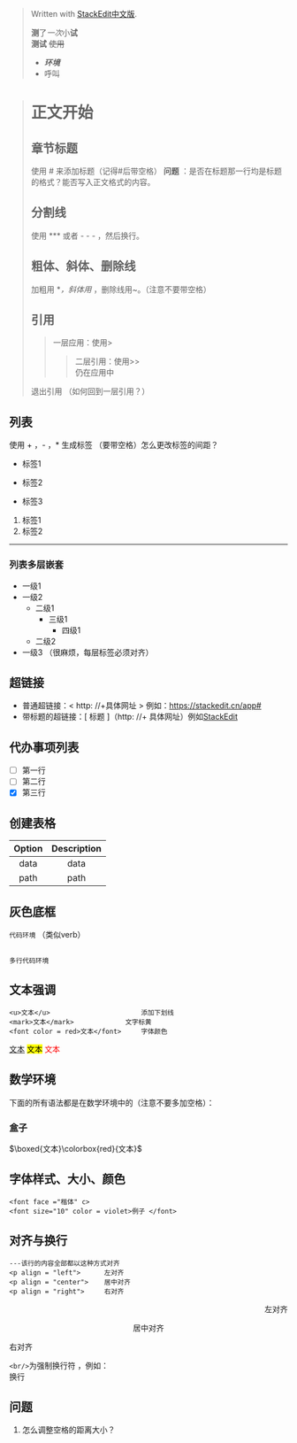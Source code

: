 


> Written with [StackEdit中文版](https://stackedit.cn/).
>
> **测**了*一次*小**试**  
> **测试** ~~使用~~  
> + ***环境***  
> + 呼叫

>  # 正文开始  
>   ## 章节标题  
>   使用 # 来添加标题（记得#后带空格）
>   **问题** ：是否在标题那一行均是标题的格式？能否写入正文格式的内容。  
>   
>  ## 分割线  
>  使用 *** 或者 - - - ，然后换行。
>  
>  ## 粗体、斜体、删除线  
>  加粗用 **，斜体用* ，删除线用~。（注意不要带空格）
>  
>  ## 引用  
>  >  一层应用：使用>
>  >>二层引用：使用>>  
>  仍在应用中 
> 
> 退出引用  （如何回到一层引用？）
> 

## 列表  
使用 + ，- ，* 生成标签 （要带空格）怎么更改标签的间距？
* 标签1  
+ 标签2  
- 标签3  

1. 标签1
2. 标签2

*** 
 
### 列表多层嵌套  
+ 一级1
+ 一级2  
  * 二级1  
    - 三级1  
      + 四级1  
   * 二级2 
+ 一级3  （很麻烦，每层标签必须对齐）

## 超链接 
* 普通超链接：< http: //+具体网址 >  例如：<https://stackedit.cn/app#>  
* 带标题的超链接：[ 标题 ]（http: //+ 具体网址）例如[StackEdit](https://stackedit.cn/app#)

## 代办事项列表  
 - [ ] 第一行  
 - [ ] 第二行
 - [x] 第三行 

## 创建表格
|Option | Description |
|:--:|:--:|
|data|data|
|path|path|

## 灰色底框  
`代码环境`  （类似verb）
``` 

多行代码环境

```
## 文本强调  
``` 
<u>文本</u>						添加下划线 
<mark>文本</mark>				文字标黄
<font color = red>文本</font> 	字体颜色
```
<u>文本</u>  <mark>文本</mark> <font color = red>文本</font>

## 数学环境
下面的所有语法都是在数学环境中的（注意不要多加空格）：
### 盒子 
$\boxed{文本}\colorbox{red}{文本}$

## 字体样式、大小、颜色 
```
<font face ="楷体" c>
<font size="10" color = violet>例子 </font>
```

## 对齐与换行
```
---该行的内容全部都以这种方式对齐
<p align = "left">		左对齐  
<p align = "center">	居中对齐  
<p align = "right">		右对齐
```
<p align = "right">		左对齐 
<p align = "center">	居中对齐  
<p align = "left">		右对齐  

`<br/>`为强制换行符 ，例如：<br/>换行


## 问题
1. 怎么调整空格的距离大小？ $\qquad$
 

 

<!--stackedit_data:
eyJoaXN0b3J5IjpbLTMyMzA1MTUyMSwxOTMzOTE0NTE0LDE3OT
M3NTcyNTcsMTMxNTE2ODQxMiwxMjEyMjk0MDgsLTExNzIxMTYy
MDMsMTU2MTg3OTI1LDEwNzc3MTMzOTksMTM5NjU0NTYzMCwtNj
U0NTQ5NDk3LDIwOTAyNzYzMzcsNDQwOTA1NjE5XX0=
-->